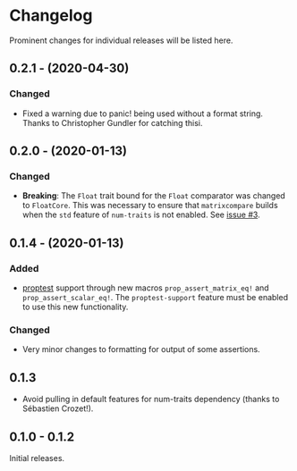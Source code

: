 # Changelog

Prominent changes for individual releases will be listed here.

## 0.2.1 - (2020-04-30)

### Changed

- Fixed a warning due to panic! being used without a format string. Thanks to Christopher Gundler for catching thisi.

## 0.2.0 - (2020-01-13)

### Changed

- **Breaking**: The `Float` trait bound for the `Float` comparator was changed to `FloatCore`.
  This was necessary to ensure that `matrixcompare` builds when the `std` feature of `num-traits`
  is not enabled. See [issue #3](https://github.com/Andlon/matrixcompare/issues/3).

## 0.1.4 - (2020-01-13)

### Added

- [proptest](https://crates.io/crates/proptest) support through new macros `prop_assert_matrix_eq!`
  and `prop_assert_scalar_eq!`. The `proptest-support` feature must be enabled to use this new
  functionality.

### Changed

- Very minor changes to formatting for output of some assertions.

## 0.1.3

- Avoid pulling in default features for num-traits dependency (thanks to Sébastien Crozet!).

## 0.1.0 - 0.1.2

Initial releases.
